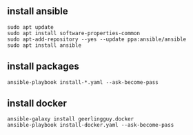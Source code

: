 ## install ansible

```
sudo apt update
sudo apt install software-properties-common
sudo apt-add-repository --yes --update ppa:ansible/ansible
sudo apt install ansible
```

## install packages
```
ansible-playbook install-*.yaml --ask-become-pass
```

## install docker
```
ansible-galaxy install geerlingguy.docker
ansible-playbook install-docker.yaml --ask-become-pass
```